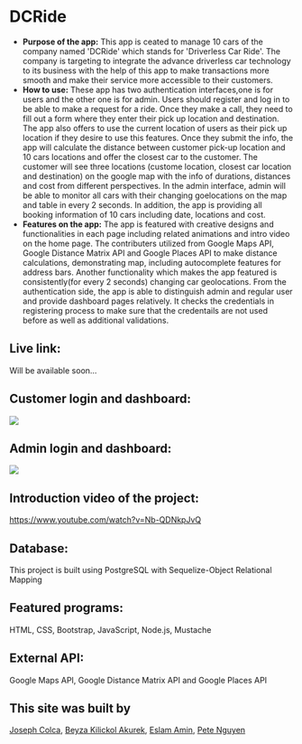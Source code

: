 # DCRide
* **Purpose of the app:** 
   This app is ceated to manage 10 cars of the company named 'DCRide' which stands for 'Driverless Car Ride'. The company is targeting to integrate the advance driverless car technology to its business with the help of this app to make transactions more smooth and make their service more accessible to their customers.
* **How to use:**
   These app has two authentication interfaces,one is for users and the other one is for admin. Users should register and log in to be able to make a request for a ride. Once they make a call, they need to fill out a form where they enter their pick up location and destination. The app also offers to use the current location of users as their pick up location if they desire to use this features. Once they submit the info, the app will calculate the distance between customer pick-up location and 10 cars locations and offer the closest car to the customer. The customer will see three locations (custome location, closest car location and destination) on the google map with the info of durations, distances and cost from different perspectives.
   In the admin interface, admin will be able to monitor all cars with their changing goelocations on the map and table in every 2 seconds. In addition, the app is providing all booking information of 10 cars including date, locations and cost.
* **Features on the app:**
   The app is featured with creative designs and functionalities in each page including related animations and intro video on the home page. The contributers utilized from Google Maps API, Google Distance Matrix API and Google Places API to make distance calculations, demonstrating map, including autocomplete features for address bars. Another functionality which makes the app featured is consistently(for every 2 seconds) changing car geolocations. 
   From the authentication side, the app is able to distinguish admin and regular user and provide dashboard pages relatively. It checks the credentials in registering process to make sure that the credentails are not used before as well as additional validations.  
   
## Live link: 
Will be available soon...

## Customer login and dashboard: 
![](dashboard_1.gif)

## Admin login and dashboard: 
![](admin.gif)

## Introduction video of the project: 
https://www.youtube.com/watch?v=Nb-QDNkpJvQ

## Database: 
This project is built using PostgreSQL with Sequelize-Object Relational Mapping
## Featured programs: 
HTML, CSS, Bootstrap, JavaScript, Node.js, Mustache
## External API:
Google Maps API, Google Distance Matrix API and Google Places API
## This site was built by
[Joseph Colca](https://github.com/JGColca), [Beyza Kilickol Akurek](https://github.com/beyzakilickol), [Eslam Amin](https://github.com/EslamAmin151), [Pete Nguyen](https://github.com/pete1130)
